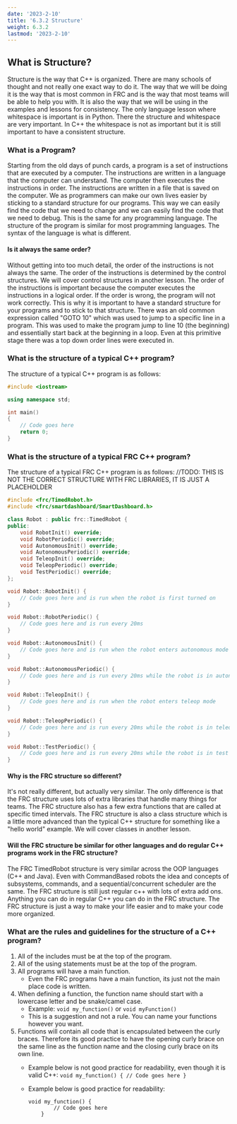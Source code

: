 ```yaml
---
date: '2023-2-10'
title: '6.3.2 Structure'
weight: 6.3.2
lastmod: '2023-2-10'
---
```


## What is Structure?

Structure is the way that C++ is organized. There are many schools of thought and not really one exact way to do it. The way that we will be doing it is the way that is most common in FRC and is the way that most teams will be able to help you with. It is also the way that we will be using in the examples and lessons for consistency. The only language lesson where whitespace is important is in Python. There the structure and whitespace are very important. In C++ the whitespace is not as important but it is still important to have a consistent structure.

### What is a Program?

Starting from the old days of punch cards, a program is a set of instructions that are executed by a computer. The instructions are written in a language that the computer can understand. The computer then executes the instructions in order. The instructions are written in a file that is saved on the computer. We as programmers can make our own lives easier by sticking to a standard structure for our programs. This way we can easily find the code that we need to change and we can easily find the code that we need to debug. This is the same for any programming language. The structure of the program is similar for most programming languages. The syntax of the language is what is different.

#### Is it always the same order?

Without getting into too much detail, the order of the instructions is not always the same. The order of the instructions is determined by the control structures. We will cover control structures in another lesson. The order of the instructions is important because the computer executes the instructions in a logical order. If the order is wrong, the program will not work correctly. This is why it is important to have a standard structure for your programs and to stick to that structure. There was an old common expression called "GOTO 10" which was used to jump to a specific line in a program. This was used to make the program jump to line 10 (the beginning) and essentially start back at the beginning in a loop. Even at this primitive stage there was a top down order lines were executed in.

### What is the structure of a typical C++ program?

The structure of a typical C++ program is as follows:

```cpp
#include <iostream>

using namespace std;

int main()
{
    // Code goes here
    return 0;
}
```

### What is the structure of a typical FRC C++ program?

The structure of a typical FRC C++ program is as follows:
//TODO: THIS IS NOT THE CORRECT STRUCTURE WITH FRC LIBRARIES, IT IS JUST A PLACEHOLDER

```cpp
#include <frc/TimedRobot.h>
#include <frc/smartdashboard/SmartDashboard.h>

class Robot : public frc::TimedRobot {
public:
    void RobotInit() override;
    void RobotPeriodic() override;
    void AutonomousInit() override;
    void AutonomousPeriodic() override;
    void TeleopInit() override;
    void TeleopPeriodic() override;
    void TestPeriodic() override;
};

void Robot::RobotInit() {
    // Code goes here and is run when the robot is first turned on
}

void Robot::RobotPeriodic() {
    // Code goes here and is run every 20ms
}

void Robot::AutonomousInit() {
    // Code goes here and is run when the robot enters autonomous mode
}

void Robot::AutonomousPeriodic() {
    // Code goes here and is run every 20ms while the robot is in autonomous mode
}

void Robot::TeleopInit() {
    // Code goes here and is run when the robot enters teleop mode
}

void Robot::TeleopPeriodic() {
    // Code goes here and is run every 20ms while the robot is in teleop mode
}

void Robot::TestPeriodic() {
    // Code goes here and is run every 20ms while the robot is in test mode
}

```

#### Why is the FRC structure so different?

It's not really different, but actually very similar. The only difference is that the FRC structure uses lots of extra libraries that handle many things for teams. The FRC structure also has a few extra functions that are called at specific timed intervals. The FRC structure is also a class structure which is a little more advanced than the typical C++ structure for something like a "hello world" example. We will cover classes in another lesson.

#### Will the FRC structure be similar for other languages and do regular C++ programs work in the FRC structure?

The FRC TimedRobot structure is very similar across the OOP languages (C++ and Java). Even with CommandBased robots the idea and concepts of subsystems, commands, and a sequential/concurrent scheduler are the same. The FRC structure is still just regular c++ with lots of extra add ons. Anything you can do in regular C++ you can do in the FRC structure. The FRC structure is just a way to make your life easier and to make your code more organized.

### What are the rules and guidelines for the structure of a C++ program?

1. All of the includes must be at the top of the program.
2. All of the using statements must be at the top of the program.
3. All programs will have a main function.
    - Even the FRC programs have a main function, its just not the main place code is written.
4. When defining a function, the function name should start with a lowercase letter and be snake/camel case.
    - Example: `void my_function()` or `void myFunction()`
    - This is a suggestion and not a rule. You can name your functions however you want.
5. Functions will contain all code that is encapsulated between the curly braces. Therefore its good practice to have the opening curly brace on the same line as the function name and the closing curly brace on its own line.
    - Example below is not good practice for readability, even though it is valid C++: 
    ```void my_function() { // Code goes here }```

    - Example below is good practice for readability: 
        ```
        void my_function() { 
                // Code goes here 
            } 
        ```